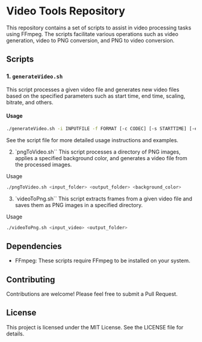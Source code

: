 # Video Tools Repository

This repository contains a set of scripts to assist in video processing tasks using FFmpeg. The scripts facilitate various operations such as video generation, video to PNG conversion, and PNG to video conversion.

## Scripts

### 1. `generateVideo.sh`

This script processes a given video file and generates new video files based on the specified parameters such as start time, end time, scaling, bitrate, and others.

#### Usage

```bash
./generateVideo.sh -i INPUTFILE -f FORMAT [-c CODEC] [-s STARTTIME] [-e ENDTIME] [-w WIDTH|-h HEIGHT] [-k KEYFRAME_DISTANCE] [-a AUTO_ALT_REF] [-l LAG_IN_FRAMES] BITRATE_PAIRS...
```
See the script file for more detailed usage instructions and examples.


2. `pngToVideo.sh``
This script processes a directory of PNG images, applies a specified background color, and generates a video file from the processed images.

Usage

```bash
./pngToVideo.sh <input_folder> <output_folder> <background_color>
```

3. `videoToPng.sh``
This script extracts frames from a given video file and saves them as PNG images in a specified directory.

Usage

```bash
./videoToPng.sh <input_video> <output_folder>
```

## Dependencies
- FFmpeg: These scripts require FFmpeg to be installed on your system.

## Contributing
Contributions are welcome! Please feel free to submit a Pull Request.

## License
This project is licensed under the MIT License. See the LICENSE file for details.